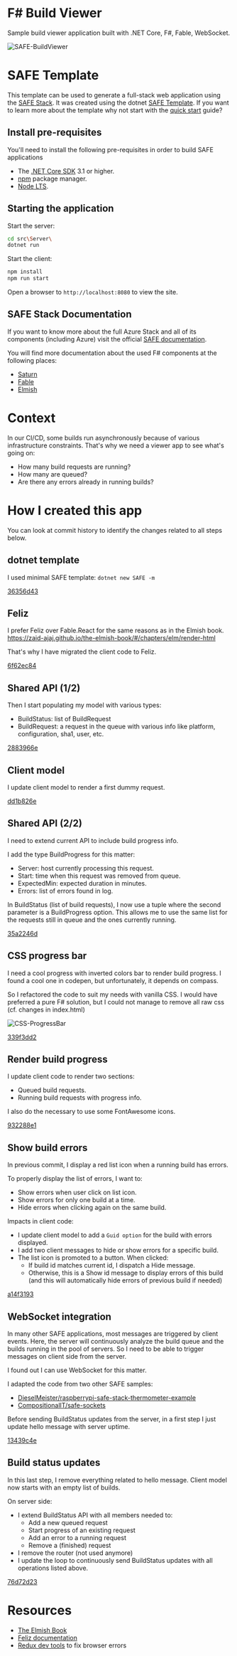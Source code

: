 # F# Build Viewer

Sample build viewer application built with .NET Core, F#, Fable, WebSocket.

![SAFE-BuildViewer](doc/SAFE-BuildViewer.gif "SAFE-BuildViewer")

# SAFE Template
This template can be used to generate a full-stack web application using the [SAFE Stack](https://safe-stack.github.io/). It was created using the dotnet [SAFE Template](https://safe-stack.github.io/docs/template-overview/). If you want to learn more about the template why not start with the [quick start](https://safe-stack.github.io/docs/quickstart/) guide?

## Install pre-requisites
You'll need to install the following pre-requisites in order to build SAFE applications

* The [.NET Core SDK](https://www.microsoft.com/net/download) 3.1 or higher.
* [npm](https://nodejs.org/en/download/) package manager.
* [Node LTS](https://nodejs.org/en/download/).

## Starting the application
Start the server:
```bash
cd src\Server\
dotnet run
```

Start the client:
```bash
npm install
npm run start
```

Open a browser to `http://localhost:8080` to view the site.

## SAFE Stack Documentation
If you want to know more about the full Azure Stack and all of its components (including Azure) visit the official [SAFE documentation](https://safe-stack.github.io/docs/).

You will find more documentation about the used F# components at the following places:

* [Saturn](https://saturnframework.org/docs/)
* [Fable](https://fable.io/docs/)
* [Elmish](https://elmish.github.io/elmish/)

# Context

In our CI/CD, some builds run asynchronously because of various infrastructure constraints. That's why we need a viewer app to see what's going on:

* How many build requests are running?
* How many are queued?
* Are there any errors already in running builds?

# How I created this app

You can look at commit history to identify the changes related to all steps below.

## dotnet template

I used minimal SAFE template:
```dotnet new SAFE -m```

[36356d43](https://github.com/dedale/SAFE-BuildViewer/commit/36356d43a45cce574a9cb52dd8ffaef09fd9acd9)

## Feliz

I prefer Feliz over Fable.React for the same reasons as in the Elmish book.
https://zaid-ajaj.github.io/the-elmish-book/#/chapters/elm/render-html

That's why I have migrated the client code to Feliz.

[6f62ec84](https://github.com/dedale/SAFE-BuildViewer/commit/6f62ec8434a3e7c42aaa04865122bb62f5ff1d70)

## Shared API (1/2)

Then I start populating my model with various types:

* BuildStatus: list of BuildRequest
* BuildRequest: a request in the queue with various info like platform, configuration, sha1, user, etc.

[2883966e](https://github.com/dedale/SAFE-BuildViewer/commit/2883966ee55ac87dd93458f1391f5b0b164cc23f)

## Client model

I update client model to render a first dummy request.

[dd1b826e](https://github.com/dedale/SAFE-BuildViewer/commit/dd1b826eaa74103680c61a1e9e20766b2203902f)

## Shared API (2/2)

I need to extend current API to include build progress info.

I add the type BuildProgress for this matter:

* Server: host currently processing this request.
* Start: time when this request was removed from queue.
* ExpectedMin: expected duration in minutes.
* Errors: list of errors found in log.

In BuildStatus (list of build requests), I now use a tuple where the second parameter is a BuildProgress option.
This allows me to use the same list for the requests still in queue and the ones currently running.

[35a2246d](https://github.com/dedale/SAFE-BuildViewer/commit/35a2246d120054cb92c02628751250d18f7b46e9)

## CSS progress bar

I need a cool progress with inverted colors bar to render build progress.
I found a cool one in codepen, but unfortunately, it depends on compass.

So I refactored the code to suit my needs with vanilla CSS.
I would have preferred a pure F# solution, but I could not manage to remove all raw css (cf. changes in index.html)

![CSS-ProgressBar](doc/progress-bars.png "CSS Progress Bar")

[339f3dd2](https://github.com/dedale/SAFE-BuildViewer/commit/339f3dd24cfe216d6ee485aed89c947088a1e175)

## Render build progress

I update client code to render two sections:

* Queued build requests.
* Running build requests with progress info.

I also do the necessary to use some FontAwesome icons.

[932288e1](https://github.com/dedale/SAFE-BuildViewer/commit/932288e16693f3596d8f034529139476b67a49bb)

## Show build errors

In previous commit, I display a red list icon when a running build has errors.

To properly display the list of errors, I want to:

* Show errors when user click on list icon.
* Show errors for only one build at a time.
* Hide errors when clicking again on the same build.

Impacts in client code:

* I update client model to add a `Guid option` for the build with errors displayed.
* I add two client messages to hide or show errors for a specific build.
* The list icon is promoted to a button. When clicked:
  * If build id matches current id, I dispatch a Hide message.
  * Otherwise, this is a Show id message to display errors of this build (and this will automatically hide errors of previous build if needed)

[a14f3193](https://github.com/dedale/SAFE-BuildViewer/commit/a14f3193bc336b8edd3ec50b2971a8d6155503a7)

## WebSocket integration

In many other SAFE applications, most messages are triggered by client events.
Here, the server will continuously analyze the build queue and the builds running in the pool of servers.
So I need to be able to trigger messages on client side from the server.

I found out I can use WebSocket for this matter.

I adapted the code from two other SAFE samples:

* [DieselMeister/raspberrypi-safe-stack-thermometer-example](https://github.com/DieselMeister/raspberrypi-safe-stack-thermometer-example)
* [CompositionalIT/safe-sockets](https://github.com/CompositionalIT/safe-sockets)

Before sending BuildStatus updates from the server, in a first step I just update hello message with server uptime.

[13439c4e](https://github.com/dedale/SAFE-BuildViewer/commit/13439c4ecca0278a858e72285c2cb0bdddd5a298)

## Build status updates

In this last step, I remove everything related to hello message.
Client model now starts with an empty list of builds.

On server side:

* I extend BuildStatus API with all members needed to:
  * Add a new queued request
  * Start progress of an existing request
  * Add an error to a running request
  * Remove a (finished) request
* I remove the router (not used anymore)
* I update the loop to continuously send BuildStatus updates with all operations listed above.

[76d72d23](https://github.com/dedale/SAFE-BuildViewer/commit/76d72d231a5f6c069adc4badd1b9b9eca02355ec)

# Resources

* [The Elmish Book](https://zaid-ajaj.github.io/the-elmish-book/#/)
* [Feliz documentation](https://zaid-ajaj.github.io/Feliz/#/)
* [Redux dev tools](https://safe-stack.github.io/docs/faq-troubleshooting/) to fix browser errors



